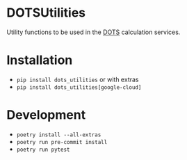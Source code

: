 # DOTSUtilities

Utility functions to be used in the [DOTS](https://github.com/dots-energy/) calculation services.

# Installation
* `pip install dots_utilities`
or with extras
* `pip install dots_utilities[google-cloud]`

# Development
* `poetry install --all-extras`
* `poetry run pre-commit install`
* `poetry run pytest`
